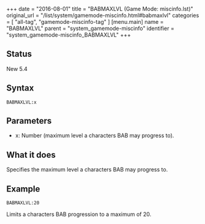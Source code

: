 +++
date = "2016-08-01"
title = "BABMAXLVL (Game Mode: miscinfo.lst)"
original_url = "/list/system/gamemode-miscinfo.html#babmaxlvl"
categories = [ "all-tag", "gamemode-miscinfo-tag" ]
[menu.main]
    name = "BABMAXLVL"
    parent = "system_gamemode-miscinfo"
    identifier = "system_gamemode-miscinfo_BABMAXLVL"
+++

## Status

New 5.4

## Syntax

`BABMAXLVL:x`

## Parameters

-   x: Number (maximum level a characters BAB may
    progress to).



What it does
------------

Specifies the maximum level a characters BAB may progress to.

Example
-------

`BABMAXLVL:20`

Limits a characters BAB progression to a maximum of 20.

